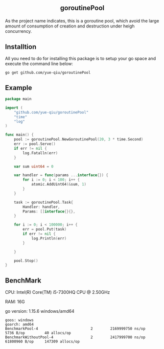 ## <p align="center">goroutinePool</p>
As the project name indicates, this is a goroutine pool, which avoid the large amount of consumption of creation and destruction under heigh concurrency.

## Installtion

All you need to do for installing this package is to setup your go space and execute the command line below:

```
go get github.com/yue-qiu/goroutinePool
```

## Example

```go
package main

import (
    "github.com/yue-qiu/goroutinePool"
    "time"
    "log"
)

func main() {
    pool := goroutinePool.NewGoroutinePool(20, 3 * time.Second)
    err := pool.Serve()
    if err != nil {
        log.Fatalln(err)
    }

    var sum uint64 = 0

    var handler = func(params ...interface{}) {
        for i := 0; i < 100; i++ {
            atomic.AddUint64(&sum, 1)
        }
    }

    task := goroutinePool.Task{
        Handler: handler,
        Params: []interface{}{},
    }

    for i := 0; i < 100000; i++ {
        err = pool.Put(task)
        if err != nil {
            log.Println(err)
        }

    }

    pool.Stop()
}
```

## BenchMark

CPU: Intel(R) Core(TM) i5-7300HQ CPU @ 2.50GHz

RAM: 16G

go version: 1.15.6 windows/amd64
```
goos: windows
goarch: amd64
BenchmarkPool-4                        2        2169999750 ns/op            5736 B/op         40 allocs/op
BenchmarkWithoutPool-4                 2        2417999700 ns/op        61800960 B/op     147309 allocs/op
```
